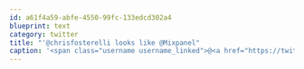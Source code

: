 ```yaml
---
id: a61f4a59-abfe-4550-99fc-133edcd302a4
blueprint: text
category: twitter
title: "'@chrisfosterelli looks like @Mixpanel"
caption: '<span class="username username_linked">@<a href="https://twitter.com/chrisfosterelli" title="Chris Foster">chrisfosterelli</a></span> looks like @Mixpanel'
---
```

